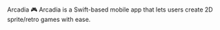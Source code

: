 Arcadia 🎮
Arcadia is a Swift-based mobile app that lets users create 2D sprite/retro games with ease.
